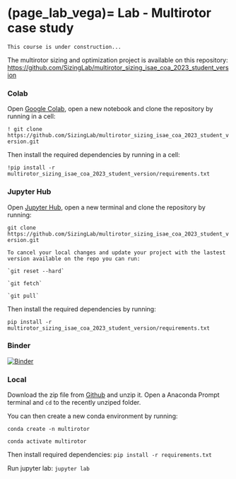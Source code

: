 (page_lab_vega)=
Lab - Multirotor case study
=======================

```{warning}
This course is under construction...
```

The multirotor sizing and optimization project is available on this repository:
https://github.com/SizingLab/multirotor_sizing_isae_coa_2023_student_version

### Colab
Open [Google Colab](https://colab.research.google.com), open a new notebook and clone the repository by running in a cell:

`! git clone https://github.com/SizingLab/multirotor_sizing_isae_coa_2023_student_version.git`

Then install the required dependencies by running in a cell:

`!pip install -r multirotor_sizing_isae_coa_2023_student_version/requirements.txt`


### Jupyter Hub
Open [Jupyter Hub](https://jupyter.isae-supaero.fr), open a new terminal and clone the repository by running:

`git clone https://github.com/SizingLab/multirotor_sizing_isae_coa_2023_student_version.git`

```{tip}
To cancel your local changes and update your project with the lastest version available on the repo you can run:

`git reset --hard`

`git fetch`

`git pull`
```

Then install the required dependencies by running:

`pip install -r multirotor_sizing_isae_coa_2023_student_version/requirements.txt`

### Binder
[![Binder](https://mybinder.org/badge_logo.svg)](https://mybinder.org/v2/gh/SizingLab/multirotor_sizing_isae_coa_2023_student_version/HEAD)

### Local
Download the zip file from [Github](https://github.com/SizingLab/multirotor_sizing_isae_coa_2023_student_version) and unzip it.
Open a Anaconda Prompt terminal and `cd` to the recently unziped folder.

You can then create a new conda environment by running:

`conda create -n multirotor`

`conda activate multirotor`

Then install required dependencies:
`pip install -r requirements.txt`

Run jupyter lab:
`jupyter lab`